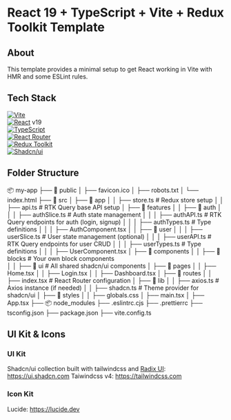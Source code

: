 # React 19 + TypeScript + Vite + Redux Toolkit Template

## About
This template provides a minimal setup to get React working in Vite with HMR and some ESLint rules.

## Tech Stack

[![Vite][shields-vite-domain]](https://vitejs.dev/) </br>
[![React][shields-react-domain]](https://react.dev/) v19 </br>
[![TypeScript][shields-typescript-domain]](https://www.typescriptlang.org/) </br>
[![React Router][shields-react-router-domain]](https://reactrouter.com/) </br>
[![Redux Toolkit][shields-redux-domain]](https://redux-toolkit.js.org/) </br>
[![Shadcn/ui][shields-shadcn-domain]](https://ui.shadcn.com/) </br>

## Folder Structure

📦 my-app
├── 📂 public
│   ├── favicon.ico
│   ├── robots.txt
│   └── index.html
├── 📂 src
│   ├── 📂 app
│   │   ├── store.ts            # Redux store setup
│   │   ├── api.ts              # RTK Query base API setup
│   ├── 📂 features
│   │   ├── 📂 auth
│   │   │   ├── authSlice.ts    # Auth state management
│   │   │   ├── authAPI.ts      # RTK Query endpoints for auth (login, signup)
│   │   │   ├── authTypes.ts    # Type definitions
│   │   │   ├── AuthComponent.tsx
│   │   ├── 📂 user
│   │   │   ├── userSlice.ts    # User state management (optional)
│   │   │   ├── userAPI.ts      # RTK Query endpoints for user CRUD
│   │   │   ├── userTypes.ts    # Type definitions
│   │   │   ├── UserComponent.tsx
│   ├── 📂 components
│   │   ├── 📂 blocks           # Your own block components  
│   │   ├── 📂 ui               # All shared shadcn/ui components
│   ├── 📂 pages
│   │   ├── Home.tsx
│   │   ├── Login.tsx
│   │   ├── Dashboard.tsx
│   ├── 📂 routes
│   │   ├── index.tsx           # React Router configuration
│   ├── 📂 lib
│   │   ├── axios.ts            # Axios instance (if needed)
│   │   ├── shadcn.ts           # Theme provider for shadcn/ui
│   ├── 📂 styles
│   │   ├── globals.css
│   ├── main.tsx
│   ├── App.tsx
├── 📦 node_modules
├── .eslintrc.cjs
├── .prettierrc
├── tsconfig.json
├── package.json
├── vite.config.ts


## UI Kit & Icons

### UI Kit

Shadcn/ui collection built with tailwindcss and [Radix UI](https://www.radix-ui.com/): https://ui.shadcn.com
Taiwindcss v4: https://tailwindcss.com

### Icon Kit

Lucide: https://lucide.dev


[shields-react-router-domain]: https://img.shields.io/badge/React_Router-CA4245?style=for-the-badge&logo=react-router&logoColor=white
[shields-typescript-domain]: https://img.shields.io/badge/typescript-%23007ACC.svg?style=for-the-badge&logo=typescript&logoColor=white
[shields-vite-domain]: https://img.shields.io/badge/vite-%23646CFF.svg?style=for-the-badge&logo=vite&logoColor=white
[shields-react-domain]: https://img.shields.io/badge/react-%2320232a.svg?style=for-the-badge&logo=react&logoColor=%2361DAFB
[shields-redux-domain]: https://img.shields.io/badge/redux_toolkit-%2320232a.svg?style=for-the-badge&logo=redux&logoColor=%764abc
[shields-shadcn-domain]: https://img.shields.io/badge/Shadcn_ui-CA4245?style=for-the-badge&logo=shadcnui&logoColor=white
